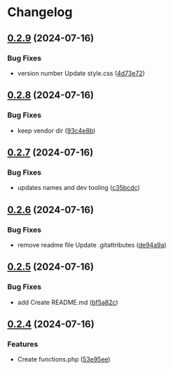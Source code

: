 # Changelog

## [0.2.9](https://github.com/devuri/wp-kadence-child/compare/v0.2.8...v0.2.9) (2024-07-16)


### Bug Fixes

* version number Update style.css ([4d73e72](https://github.com/devuri/wp-kadence-child/commit/4d73e725add5fb624c5dcac5f220ebec574afef7))

## [0.2.8](https://github.com/devuri/wp-kadence-child/compare/v0.2.7...v0.2.8) (2024-07-16)


### Bug Fixes

* keep vendor dir ([93c4e8b](https://github.com/devuri/wp-kadence-child/commit/93c4e8b0f29c0a61f4fa526fae7ca66cefde73f4))

## [0.2.7](https://github.com/devuri/wp-kadence-child/compare/v0.2.6...v0.2.7) (2024-07-16)


### Bug Fixes

* updates names and dev tooling ([c35bcdc](https://github.com/devuri/wp-kadence-child/commit/c35bcdc7da277a6f98f1f0d650476727a019221a))

## [0.2.6](https://github.com/devuri/wp-kadence-child/compare/v0.2.5...v0.2.6) (2024-07-16)


### Bug Fixes

* remove readme file Update .gitattributes ([de94a9a](https://github.com/devuri/wp-kadence-child/commit/de94a9a26ab8a4a6639e4b63980ac0052ce21cd6))

## [0.2.5](https://github.com/devuri/wp-kadence-child/compare/v0.2.4...v0.2.5) (2024-07-16)


### Bug Fixes

* add Create README.md ([bf5a82c](https://github.com/devuri/wp-kadence-child/commit/bf5a82c1bb1ec8d7a6ab651f4f851afdef087dd1))

## [0.2.4](https://github.com/devuri/kadence-childx/compare/v0.2.3...v0.2.4) (2024-07-16)


### Features

* Create functions.php ([53e95ee](https://github.com/devuri/kadence-childx/commit/53e95eef6c0b20db969419c53e65ca2d70d7e1c4))
